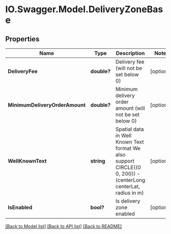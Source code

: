 # IO.Swagger.Model.DeliveryZoneBase
## Properties

Name | Type | Description | Notes
------------ | ------------- | ------------- | -------------
**DeliveryFee** | **double?** | Delivery fee (will not be set below 0) | [optional] 
**MinimumDeliveryOrderAmount** | **double?** | Minimum delivery order amount (will not be set below 0) | [optional] 
**WellKnownText** | **string** | Spatial data in Well Known Text format  We also support CIRCLE((0 0, 200)) - (centerLong centerLat, radius in m) | [optional] 
**IsEnabled** | **bool?** | Is delivery zone enabled | [optional] 

[[Back to Model list]](../README.md#documentation-for-models) [[Back to API list]](../README.md#documentation-for-api-endpoints) [[Back to README]](../README.md)

